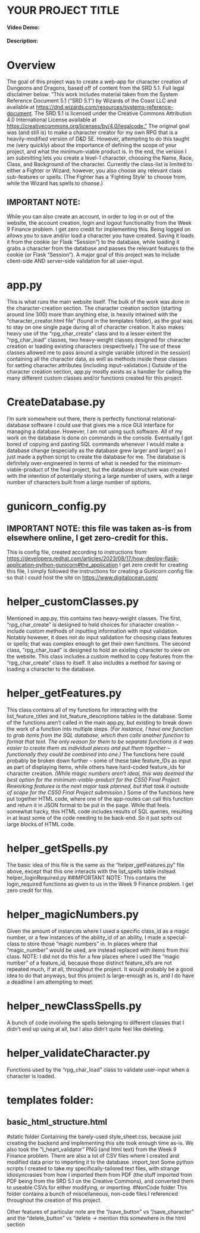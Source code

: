 # YOUR PROJECT TITLE
#### Video Demo:  <URL HERE>
#### Description:

# Overview
The goal of this project was to create a web-app for character creation of Dungeons and Dragons, based off of content from the SRD 5.1.
Full legal disclaimer below:
“This work includes material taken from the System Reference Document 5.1 (“SRD 5.1”) by Wizards of the Coast LLC and available at https://dnd.wizards.com/resources/systems-reference-document. The SRD 5.1 is licensed under the Creative Commons Attribution 4.0 International License available at
https://creativecommons.org/licenses/by/4.0/legalcode.”
The original goal was (and still is) to make a character creator for my own RPG that is a heavily-modified version of D&D 5E.
However, attempting to do this taught me (very quickly) about the importance of defining the scope of your project, and what the minimum-viable product is.
In the end, the version I am submitting lets you create a level-1 character, choosing the Name, Race, Class, and Background of the character.
Currently the class-list is limited to either a Fighter or Wizard; however, you also choose any relevant class sub-features or spells.
(The Fighter has a ‘Fighting Style’ to choose from, while the Wizard has spells to choose.)
## IMPORTANT NOTE:
While you can also create an account, in order to log in or out of the website, the account creation, login and logout functionality from the Week 9 Finance problem.
I get zero credit for implementing this.
Being logged on allows you to save and/or load a character you have created.
Saving it loads it from the cookie (or Flask “Session”) to the database, while loading it grabs a character from the database and passes the relevant features to the cookie (or Flask “Session”).
A major goal of this project was to include client-side AND server-side validation for all user-input.

# app.py
This is what runs the main website itself.
The bulk of the work was done in the character-creation section.
The character creation section (starting around line 300) more than anything else, is heavily intwined with the “character_creator.html file” (found in the templates folder), as the goal was to stay on one single page during all of character creation.
It also makes heavy use of the “rpg_char_create” class and to a lesser extent the “rpg_char_load” classes, two heavy-weight classes designed for character creation or loading existing characters (respectively.)
The use of these classes allowed me to pass around a single variable (stored in the session) containing all the character data, as well as methods inside these classes for setting character attributes (including input-validation.)
Outside of the character creation section, app.py mostly exists as a handler for calling the many different custom classes and/or functions created for this project.

# CreateDatabase.py
I’m sure somewhere out there, there is perfectly functional relational-database software I could use that gives me a nice GUI interface for managing a database. However, I am not using such software. All of my work on the database is done on commands in the console. Eventually I got bored of copying and pasting SQL commands whenever I would make a database change (especially as the database grew larger and larger) so I just made a python script to create the database for me.
The database is definitely over-engineered in terms of what is needed for the minimum-viable-product of the final project, but the database structure was created with the intention of potentially storing a large number of users, with a large number of characters built from a large number of options.

# gunicorn_config.py
## IMPORTANT NOTE: this file was taken as-is from elsewhere online, I get zero-credit for this.
This is config file, created according to instructions from: https://developers.redhat.com/articles/2023/08/17/how-deploy-flask-application-python-gunicorn#the_application
I get zero credit for creating this file, I simply followed the instructions for creating a Gunicorn config file so that I could host the site on https://www.digitalocean.com/

# helper_customClasses.py
Mentioned in app.py, this contains two heavy-weight classes. The first, “rpg_char_create” is designed to hold choices for character creation – include custom methods of inputting information with input validation. Notably however, it does not do input validation for choosing class features or spells; that was complex enough to get their own functions.
The second class, “rpg_char_load” is designed to hold an existing character to view on the website.
This class includes a custom method to copy features from the “rpg_char_create” class to itself.
It also includes a method for saving or loading a character to the database.

# helper_getFeatures.py
This class contains all of my functions for interacting with the list_feature_titles and list_feature_descriptions tables in the database.
Some of the functions aren’t called in the main app.py, but existing to break down the work of a function into multiple steps.
*(For instance, I have one function to grab items from the SQL database, which then calls another function to format that text.*
*The only reason for them to be separate functions is it was easier to create them as individual pieces and put them together – functionally they could be combined into one.)*
The functions here could probably be broken down further – some of these take feature_IDs as input as part of displaying items, while others have hard-coded feature_ids for character creation.
*(While magic numbers aren’t ideal, this was deemed the best option for the minimum-viable-product for the CS50 Final Project. Reworking features is the next major task planned, but that task it outside of scope for the CS50 Final Project submission.)*
Some of the functions here put together HTML code, where one of the app-routes can call this function and return it in JSON format to be put in the page. While that feels somewhat hacky, this HTML code includes results of SQL queries, resulting in at least some of the code needing to be back-end. So it just spits out large blocks of HTML code.

# helper_getSpells.py
The basic idea of this file is the same as the “helper_getFeatures.py” file above, except that this one interacts with the list_spells table instead.
helper_loginRequired.py
##IMPORTANT NOTE:
This contains the login_required functions as given to us in the Week 9 Finance problem. I get zero credit for this.

# helper_magicNumbers.py
Given the amount of instances where I used a specific class_id as a magic number, or a few instances of the ability_id of an ability, I made a special-class to store those “magic numbers” in.
In places where that “magic_number” would be used, are instead replaced with items from this class.
NOTE: I did not do this for a few places where I used the “magic number” of a feature_id, because those distinct feature_id’s are not repeated much, if at all, throughout the project. It would probably be a good idea to do that anyways, but this project is large-enough as is, and I do have a deadline I am attempting to meet.

# helper_newClassSpells.py
A bunch of code involving the spells belonging to different classes that I didn’t end up using at all, but I also didn’t quite feel like deleting.

# helper_validateCharacter.py
Functions used by the “rpg_char_load” class to validate user-input when a character is loaded.

# templates folder:
## basic_html_structure.html















#static folder
Containing the barely-used style_sheet.css, because just creating the backend and implementing this site took enough time as-is. We also took the “I_heart_validator” PNG (and html text) from the Week 9 Finance problem.
There are also a lot of CSV files where I created and modified data prior to importing it to the database.
import_text
Some python scripts I created to take my specifically-tailored text files, with strange idiosyncrasies from how I imported them from PDF (the stuff imported from PDF being from the  SRD 5.1 on the Creative Commons), and converted them to useable CSVs for either modifying, or importing.
#NonCode folder
This folder contains a bunch of miscellaneous, non-code files I referenced throughout the creation of this project.



Other features of particular note are the “/save_button” vs “/save_character” and the “delete_button” vs “delete -> mention this somewhere in the html section
